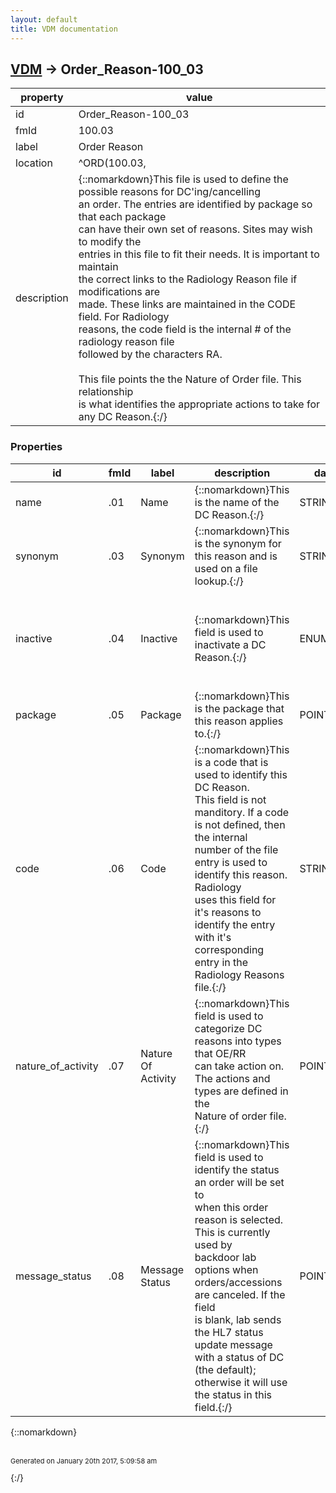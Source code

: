 ```yaml
---
layout: default
title: VDM documentation
---
```


## [VDM](TableOfContent.md) &#8594; Order_Reason-100_03 

 property | value 
--- | --- 
 id | Order_Reason-100_03
 fmId | 100.03
 label | Order Reason
 location | ^ORD(100.03,
 description | {::nomarkdown}This file is used to define the possible reasons for DC'ing/cancelling<br/>an order.  The entries are identified by package so that each package<br/>can have their own set of reasons.  Sites may wish to modify the<br/>entries in this file to fit their needs.  It is important to maintain<br/>the correct links to the Radiology Reason file if modifications are<br/>made.  These links are maintained in the CODE field.  For Radiology<br/>reasons, the code field is the internal # of the radiology reason file<br/>followed by the characters RA.<br/> <br/>This file points the the Nature of Order file.  This relationship<br/>is what identifies the appropriate actions to take for any DC Reason.{:/}

### Properties

| id | fmId | label | description | datatype | location | attributes | range | 
| --- | --- | --- | --- | --- | --- | --- | --- | 
| name | .01 | Name | {::nomarkdown}This is the name of the DC Reason.{:/} | STRING |  | REQUIRED, INDEXED |  | 
| synonym | .03 | Synonym | {::nomarkdown}This is the synonym for this reason and is used on a file lookup.{:/} | STRING |  | INDEXED |  | 
| inactive | .04 | Inactive | {::nomarkdown}This field is used to inactivate a DC Reason.{:/} | ENUMERATION |  |  | {::nomarkdown}<dl><dt>0</dt><dd>ACTIVE</dd><dt>1</dt><dd>INACTIVE</dd></dl>{:/} | 
| package | .05 | Package | {::nomarkdown}This is the package that this reason applies to.{:/} | POINTER |  |  | [Package-9_4](Package-9_4.md) | 
| code | .06 | Code | {::nomarkdown}This is a code that is used to identify this DC Reason.<br/>This field is not manditory.  If a code is not defined, then the internal<br/>number of the file entry is used to identify this reason.  Radiology<br/>uses this field for it's reasons to identify the entry with it's<br/>corresponding entry in the Radiology Reasons file.{:/} | STRING |  | INDEXED |  | 
| nature_of_activity | .07 | Nature Of Activity | {::nomarkdown}This field is used to categorize DC reasons into types that OE/RR<br/>can take action on.  The actions and types are defined in the<br/>Nature of order file.{:/} | POINTER |  | REQUIRED | [Nature_Of_Order-100_02](Nature_Of_Order-100_02.md) | 
| message_status | .08 | Message Status | {::nomarkdown}This field is used to identify the status an order will be set to<br/>when this order reason is selected.  This is currently used by<br/>backdoor lab options when orders/accessions are canceled.  If the field<br/>is blank, lab sends the HL7 status update message with a status of DC<br/>(the default); otherwise it will use the status in this field.{:/} | POINTER |  |  | [Order_Status-100_01](Order_Status-100_01.md) | 

{::nomarkdown} <br/><br/><p style="font-size: 11px">Generated on January 20th 2017, 5:09:58 am</p>{:/}